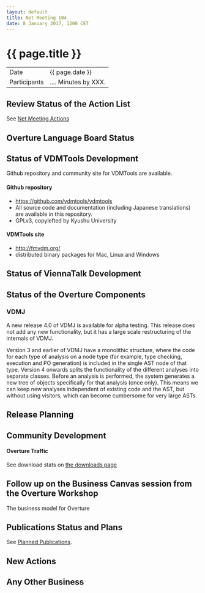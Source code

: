 ```yaml
---
layout: default
title: Net Meeting 104
date: 8 January 2017, 1200 CET
---
```


<script src="http://code.jquery.com/jquery-1.11.1.min.js">
</script>
<script src="/javascripts/edit.js"></script>
<script>setEditButonNm();</script>

# {{ page.title }}

|||
|---|---|
| Date | {{ page.date }} |
| Participants | ....  Minutes by XXX. |


## Review Status of the Action List

See [Net Meeting Actions](https://github.com/overturetool/overturetool.github.io/issues?q=is%3Aopen+is%3Aissue+label%3A%22action+net-meeting%22)

## Overture Language Board Status


## Status of VDMTools Development

Github repository and community site for VDMTools are available.

#### Github repository

* https://github.com/vdmtools/vdmtools
* All source code and documentation (including Japanese translations) are available in this repository.
* GPLv3, copylefted by Kyushu University

#### VDMTools site

* http://fmvdm.org/
* distributed binary packages for Mac, Linux and Windows

## Status of ViennaTalk Development

##  Status of the Overture Components

### VDMJ
A new release 4.0 of VDMJ is available for alpha testing. This release does not add any new functionality, but it has a large scale restructuring of the internals of VDMJ.

Version 3 and earlier of VDMJ have a monolithic structure, where the code for each type of analysis on a node type (for example, type checking, execution and PO generation) is included in the single AST node of that type. Version 4 onwards splits the functionality of the different analyses into separate classes. Before an analysis is performed, the system generates a new tree of objects specifically for that analysis (once only). This means we can keep new analyses independent of existing code and the AST, but without using visitors, which can become cumbersome for very large ASTs.
##  Release Planning


##  Community Development

#### Overture Traffic

See download stats on [the downloads page](http://overturetool.org/download/)


##  Follow up on the Business Canvas session from the Overture Workshop

The business model for Overture 

##  Publications Status and Plans

See [Planned Publications](http://overturetool.org/publications/PlannedPublications.html).


## New Actions


## Any Other Business


<div id="edit_page_div"></div>

